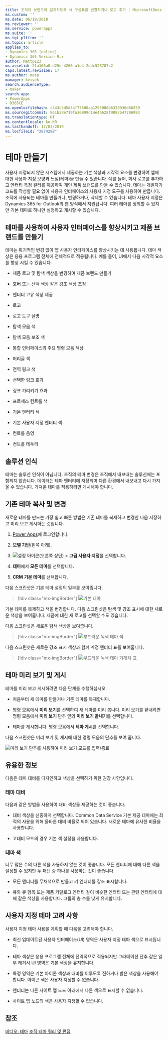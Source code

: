 ```yaml
---
title: 조직의 브랜드와 일치하도록 색 구성표를 변경하거나 로고 추가 | MicrosoftDocs
ms.custom: ''
ms.date: 06/18/2018
ms.reviewer: ''
ms.service: powerapps
ms.suite: ''
ms.tgt_pltfrm: ''
ms.topic: article
applies_to:
- Dynamics 365 (online)
- Dynamics 365 Version 9.x
author: Mattp123
ms.assetid: 21a166a0-d25e-4260-a1e4-2ddc528787c2
caps.latest.revision: 17
ms.author: matp
manager: kvivek
search.audienceType:
- maker
search.app:
- PowerApps
- D365CE
ms.openlocfilehash: c343c3d5d34f73500aa1295086b6329936d66259
ms.sourcegitcommit: 861ba8e719fa16899d14e4a628f9087b47206993
ms.translationtype: HT
ms.contentlocale: ko-KR
ms.lasthandoff: 12/03/2019
ms.locfileid: "2874288"
---
```

# <a name="create-a-theme"></a>테마 만들기

사용자 지정되지 않은 시스템에서 제공하는 기본 색상과 시각적 요소를 변경하여 앱에 대한 사용자 지정 모양과 느낌(테마)을 만들 수 있습니다. 예를 들어, 회사 로고를 추가하고 엔터티 특정 컬러를 제공하여 개인 제품 브랜드를 만들 수 있습니다. 테마는 개발자가 코드를 작성할 필요 없이 사용자 인터페이스의 사용자 지정 도구를 사용하여 만듭니다. 조직에 사용되는 테마를 만들거나, 변경하거나, 삭제할 수 있습니다. 테마 사용자 지정은 Dynamics 365 for Outlook의 웹 양식에서 지원됩니다. 여러 테마를 정의할 수 있지만 기본 테마로 하나만 설정하고 게시할 수 있습니다.  
  
<a name="UseThemes"></a>   
## <a name="use-themes-to-enhance-the-user-interface-and-create-your-product-branding"></a>테마를 사용하여 사용자 인터페이스를 향상시키고 제품 브랜드를 만들기  
 테마는 획기적인 변경 없이 앱 사용자 인터페이스를 향상시키는 데 사용됩니다. 테마 색상은 응용 프로그램 전체에 전체적으로 적용됩니다. 예를 들어, UI에서 다음 시각적 요소를 향상 시킬 수 있습니다.  
  
-   제품 로고 및 탐색 색상을 변경하여 제품 브랜드 만들기  
  
-   호버 또는 선택 색상 같은 강조 색상 조정  
  
-   엔터티 고유 색상 제공  
    
-   로고  
  
-   로고 도구 설명  
  
-   탐색 모음 색  
  
-   탐색 모음 보조 색

-   통합 인터페이스의 주요 명령 모음 색상
  
-   머리글 색  
  
-   전역 링크 색  
  
-   선택한 링크 효과  
  
-   링크 가리키기 효과  
  
-   프로세스 컨트롤 색  
  
-   기본 엔터티 색  
  
-   기본 사용자 지정 엔터티 색  
  
-   컨트롤 음영  
  
-   컨트롤 테두리  
  
<a name="Solution"></a>   
## <a name="solution-awareness"></a>솔루션 인식  
 테마는 솔루션 인식이 아닙니다. 조직의 테마 변경은 조직에서 내보내는 솔루션에는 포함되지 않습니다. 데이터는 테마 엔터티에 저장되며 다른 환경에서 내보내고 다시 가져올 수 있습니다. 가져온 테마를 적용하려면 게시해야 합니다.  
  
<a name="CloneAlter"></a>   
## <a name="copy-and-alter-the-existing-theme"></a>기존 테마 복사 및 변경  
 새로운 테마를 만드는 가장 쉽고 빠른 방법은 기존 테마를 복제하고 변경한 다음 저장하고 미리 보고 게시하는 것입니다. 
 
1.  [Power Apps](https://make.powerapps.com/?utm_source=padocs&utm_medium=linkinadoc&utm_campaign=referralsfromdoc)에 로그인합니다.

2.  **모델 기반**(왼쪽 아래). 

3.  ![설정 아이콘](../model-driven-apps/media/powerapps-gear.png)(오른쪽 상단) > **고급 사용자 지정**를 선택합니다. 

4. **테마**에서 **모든 테마**를 선택합니다. 

5. **CRM 기본 테마**를 선택합니다. 

다음 스크린샷은 기본 테마 설정의 일부를 보여줍니다.  

> [!div class="mx-imgBorder"] 
> ![기본 테마](media/default-theme.png) 
  
 기본 테마를 복제하고 색을 변경합니다. 다음 스크린샷은 탐색 및 강조 표시에 대한 새로운 색상을 보여줍니다. 제품에 대한 새 로고를 선택할 수도 있습니다.  
  
 다음 스크린샷은 새로운 탐색 색상을 보여줍니다.  
 
 > [!div class="mx-imgBorder"] 
 > ![부드러운 녹색 테마 색](media/theme-gentle-green.png "부드러운 녹색 테마 색")  
  
 다음 스크린샷은 새로운 강조 표시 색상과 함께 계정 엔터티 표를 보여줍니다.  
 
 > [!div class="mx-imgBorder"] 
 > ![부드러운 녹색 테마 거래처 표](media/themes-gentle-green-account-grid.png "부드러운 녹색 테마 거래처 표")  
  
<a name="Publish"></a>   
## <a name="preview-and-publish-a-theme"></a>테마 미리 보기 및 게시  
 테마를 미리 보고 게시하려면 다음 단계를 수행하십시오.  
  
-   처음부터 새 테마를 만들거나 기존 테마를 복제합니다.  
  
-   명령 모음에서 **미리 보기**를 선택하여 새 테마를 미리 봅니다. 미리 보기를 끝내려면 명령 모음에서 **미리 보기** 단추 옆의 **미리 보기 끝내기**를 선택합니다.  
  
-   테마를 게시합니다. 명령 모음에서 **테마 게시**를 선택합니다.  
  
 다음 스크린샷은 미리 보기 및 게시에 대한 명령 모음의 단추를 보여 줍니다.  
  
 ![미리 보기 단추를 사용하여 미리 보기 모드를 입력/종료](media/themes-preview-buttons.PNG "미리 보기 단추를 사용하여 미리 보기 모드를 입력/종료")  
  
<a name="BestPracticies"></a>   
## <a name="best-practices"></a>유용한 정보  
 다음은 테마 대비를 디자인하고 색상을 선택하기 위한 권장 사항입니다.  
  
### <a name="theme-contrast"></a>테마 대비  
 다음과 같은 방법을 사용하여 대비 색상을 제공하는 것이 좋습니다.  
  
-   대비 색상을 신중하게 선택합니다. Common Data Service 기본 제공 테마에는 최적의 사용을 위해 올바른 대비 비율로 되어 있습니다. 새로운 테마에 유사한 비율을 사용합니다.  
  
-   고대비 모드의 경우 기본 색 설정을 사용합니다.  
  
### <a name="theme-colors"></a>테마 색  
 너무 많은 수의 다른 색을 사용하지 않는 것이 좋습니다. 모든 엔터티에 대해 다른 색을 설정할 수 있지만 두 패턴 중 하나를 사용하는 것이 좋습니다.  
  
-   모든 엔터티를 무채색으로 만들고 키 엔터티를 강조 표시합니다.  
  
-   큐와 큐 항목 또는 제품 카탈로그 엔터티 같이 비슷한 엔터티 또는 관련 엔터티에 대해 같은 색상을 사용합니다. 그룹의 총 수를 낮게 유지합니다.  
  
<a name="Considerations"></a>   
## <a name="custom-theme-considerations"></a>사용자 지정 테마 고려 사항  
 사용자 지정 테마 사용을 계획할 때 다음을 고려해야 합니다.  
  
-   최신 업데이트된 사용자 인터페이스(UI) 영역은 사용자 지정 테마 색으로 표시됩니다.  
  
-   테마 색상은 응용 프로그램 전체에 전역적으로 적용되지만 그라데이션 단추 같은 일부 레거시 UI 영역은 기본 색상을 유지합니다.  
  
-   특정 영역은 기본 아이콘 색상과 대비를 이루도록 진하거나 밝은 색상을 사용해야 합니다. 아이콘 색은 사용자 지정할 수 없습니다.  
  
-   엔터티는 다른 사이트 맵 노드 아래에서 다른 색으로 표시할 수 없습니다.  
  
-   사이트 맵 노드의 색은 사용자 지정할 수 없습니다.  
  
## <a name="see-also"></a>참조  
         
 [비디오: 테마](https://go.microsoft.com/fwlink/p/?LinkId=529568) [조직 테마 쿼리 및 편집](https://docs.microsoft.com/dynamics365/customer-engagement/developer/customize-dev/query-and-edit-an-organization-theme)

